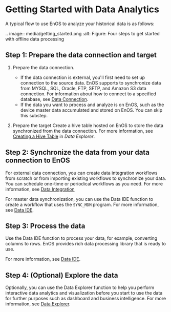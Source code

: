 # Getting Started with Data Analytics
<!--
The short description should be a single, concise paragraph that contains one or two sentences and no more than 50 words.
Briefly mention what the user's learning goal is and include the following SEO keywords in the title short description: EnOS, ServiceName, tutorial.
-->

A typical flow to use EnOS to analyze your historical data is as follows:

.. image:: media/getting_started.png
   :alt: Figure: Four steps to get started with offline data processing


## Step 1: Prepare the data connection and target  

1. Prepare the data connection.

   - If the data connection is external, you'll first need to set up connection to the source data. EnOS supports to synchronize data from MYSQL, SQL, Oracle, FTP, SFTP, and Amazon S3 data connection. For information about how to connect to a specified database, see [Data Connection](data_source/datasource_overview).
   - If the data you want to process and analyze is on EnOS, such as the device master data accumulated and stored on EnOS. You can skip this substep.

2. Prepare the target Create a hive table hosted on EnOS to store the data synchronized from the data connection. For more information, see [Creating a Hive Table](data_explorer/creating_hivetable) in *Data Explorer*.

## Step 2: Synchronize the data from your data connection to EnOS

For external data connection, you can create data integration workflows from scratch or from importing existing workflows to synchronize your data. You can schedule one-time or periodical workflows as you need. For more information, see [Data Integration](data_integration/index)

For master data synchronization, you can use the Data IDE function to create a workflow that uses the `SYNC_MDM` program. For more information, see [Data IDE](data_ide/dataide_overview).

## Step 3: Process the data

Use the Data IDE function to process your data, for example, converting columns to rows. EnOS provides rich data processing library that is ready to use.

For more information, see [Data IDE](data_ide/dataide_overview).

## Step 4: (Optional) Explore the data

Optionally, you can use the Data Explorer function to help you perform interactive data analytics and visualization before you start to use the data for further purposes such as dashboard and business intelligence. For more information, see [Data Explorer](data_explorer/dataexplorer_overview).
